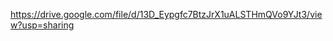 [https://drive.google.com/file/d/13D_Eypgfc7BtzJrX1uALSTHmQVo9YJt3/view?usp=sharing
](https://aidata.nchu.edu.tw/smarter/nchu/aimodelset/smarter_02_resn01_1_resn_20220831_gcab_081601)
